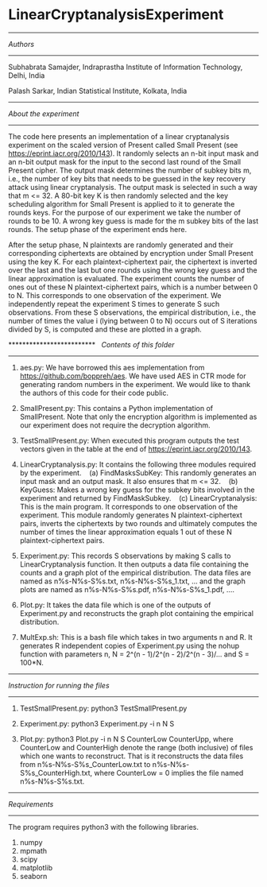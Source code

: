 # LinearCryptanalysisExperiment

*********
*Authors*
*********
Subhabrata Samajder, Indraprastha Institute of Information Technology, Delhi, India

Palash Sarkar, Indian Statistical Institute, Kolkata, India


**********************
*About the experiment* 
**********************
The code here presents an implementation of a linear cryptanalysis experiment on the scaled version of Present called Small Present (see https://eprint.iacr.org/2010/143). It randomly selects an n-bit input mask and an n-bit output mask for the input to the second last round of the Small Present cipher. The output mask determines the number of subkey bits m, i.e., the number of key bits that needs to be guessed in the key recovery attack using linear cryptanalysis. The output mask is selected in such a way that m <= 32. A 80-bit key K is then randomly selected and the key scheduling algorithm for Small Present is applied to it to generate the rounds keys. For the purpose of our experiment we take the number of rounds to be 10. A wrong key guess is made for the m subkey bits of the last rounds. The setup phase of the experiment ends here. 

After the setup phase, N plaintexts are randomly generated and their corresponding ciphertexts are obtained by encryption under Small Present using the key K. For each plaintext-ciphertext pair, the ciphertext is inverted over the last and the last but one rounds using the wrong key guess and the linear approximation is evaluated. The experiment counts the number of ones out of these N plaintext-ciphertext pairs, which is a number between 0 to N. This corresponds to one observation of the experiment. We independently repeat the experiment S times to generate S such observations. From these S observations, the empirical distribution, i.e., the number of times the value i (lying between 0 to N) occurs out of S iterations divided by S, is computed and these are plotted in a graph.

*************************  
*Contents of this folder*
*************************
1. aes.py: We have borrowed this aes implementation from https://github.com/boppreh/aes. We have used AES in CTR mode for generating random numbers in the experiment. We would like to thank the authors of this code for their code public.

2. SmallPresent.py: This contains a Python implementation of SmallPresent. Note that only the encryption algorithm is implemented as our experiment does not require the decryption algorithm.

3. TestSmallPresent.py: When executed this program outputs the test vectors given in the table at the end of https://eprint.iacr.org/2010/143.

4. LinearCryptanalysis.py: It contains the following three modules required by the experiment.
   (a) FindMasksSubKey: This randomly generates an input mask and an output mask. It also ensures that m <= 32.
   (b) KeyGuess: Makes a wrong key guess for the subkey bits involved in the experiment and returned by FindMaskSubkey.
   (c) LinearCryptanalysis: This is the main program. It corresponds to one observation of the experiment. This module randomly generates N plaintext-ciphertext pairs, inverts the ciphertexts by two rounds and ultimately computes the number of times the linear approximation equals 1 out of these N plaintext-ciphertext pairs.

5. Experiment.py: This records S observations by making S calls to LinearCryptanalysis function. It then outputs a data file containing the counts and a graph plot of the empirical distribution. The data files are named as n%s-N%s-S%s.txt, n%s-N%s-S%s_1.txt, ... and the graph plots are named as n%s-N%s-S%s.pdf, n%s-N%s-S%s_1.pdf, ....

6. Plot.py: It takes the data file which is one of the outputs of Experiment.py and reconstructs the graph plot containing the empirical distribution.

7. MultExp.sh: This is a bash file which takes in two arguments n and R. It generates R independent copies of Experiment.py using the nohup function with parameters n, N = 2^(n - 1)/2^(n - 2)/2^(n - 3)/... and S = 100*N.

***********************************
*Instruction for running the files*
***********************************
1. TestSmallPresent.py: python3 TestSmallPresent.py

2. Experiment.py: python3 Experiment.py -i n N S

3. Plot.py: python3 Plot.py -i n N S CounterLow CounterUpp, where CounterLow and CounterHigh denote the range (both inclusive) of files which one wants to reconstruct. That is it reconstructs the data files from n%s-N%s-S%s_CounterLow.txt to n%s-N%s-S%s_CounterHigh.txt, where CounterLow = 0 implies the file named n%s-N%s-S%s.txt.

**************
*Requirements*
**************
The program requires python3 with the following libraries.
1. numpy
2. mpmath
3. scipy
4. matplotlib
5. seaborn
